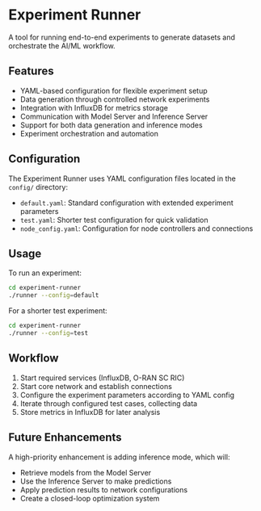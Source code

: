 # Experiment Runner

A tool for running end-to-end experiments to generate datasets and orchestrate the AI/ML workflow.

## Features

- YAML-based configuration for flexible experiment setup
- Data generation through controlled network experiments
- Integration with InfluxDB for metrics storage
- Communication with Model Server and Inference Server
- Support for both data generation and inference modes
- Experiment orchestration and automation

## Configuration

The Experiment Runner uses YAML configuration files located in the `config/` directory:

- `default.yaml`: Standard configuration with extended experiment parameters
- `test.yaml`: Shorter test configuration for quick validation
- `node_config.yaml`: Configuration for node controllers and connections

## Usage

To run an experiment:

```bash
cd experiment-runner
./runner --config=default
```

For a shorter test experiment:

```bash
cd experiment-runner
./runner --config=test
```

## Workflow

1. Start required services (InfluxDB, O-RAN SC RIC)
2. Start core network and establish connections
3. Configure the experiment parameters according to YAML config
4. Iterate through configured test cases, collecting data
5. Store metrics in InfluxDB for later analysis

## Future Enhancements

A high-priority enhancement is adding inference mode, which will:
- Retrieve models from the Model Server
- Use the Inference Server to make predictions
- Apply prediction results to network configurations
- Create a closed-loop optimization system
